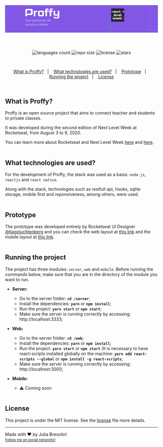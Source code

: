 <h1 align="center">
    <img alt="proffy-header" title="proffy" src=".docs/header.png" width="900px" />
</h1>
<br>
<p align="center">
 <img alt="languages count" src="https://img.shields.io/github/languages/count/jbresolinn/nlw-proffy?color=8257EE"/>
  <img alt="repo size" src="https://img.shields.io/github/repo-size/jbresolinn/nlw-proffy?color=8257EE">
  <img alt="license" src="https://img.shields.io/github/license/jbresolinn/nlw-proffy?color=8257EE">
  <img alt="stars" src="https://img.shields.io/github/stars/jbresolinn/nlw-proffy?color=8257EE">
</p>
<br>
<p align="center">
  <a href="#-what-is-proffy">What is Proffy?</a>&nbsp;&nbsp;&nbsp;|&nbsp;&nbsp;&nbsp;
  <a href="#-what-technologies-are-used">What technologies are used?</a>&nbsp;&nbsp;&nbsp;|&nbsp;&nbsp;&nbsp;
  <a href="#-prototype">Prototype</a>&nbsp;&nbsp;&nbsp;|&nbsp;&nbsp;&nbsp;
  <a href="#-running-the-project">Running the project</a>&nbsp;&nbsp;&nbsp;|&nbsp;&nbsp;&nbsp;
  <a href="#-license">License</a>
</p>
<br>


## What is Proffy?

Proffy is an open source project that aims to connect teacher and students to private classes. 

It was developed during the second edition of Next Level Week at Rocketseat, from August 3 to 9, 2020.

You can learn more about Rocketseat and Next Level Week [here](https://rocketseat.com.br/) and [here](http://nextlevelweek.com/).
<br><br>

## What technologies are used?

For the development of Proffy, the stack was used as a basis: `node.js`, `reactjs` and `react native`.

Along with the stack, technologies such as restfull api, hooks, sqlite storage, mobile first and reponsiveness, among others, were used.
<br><br>

## Prototype

The prototype was developed entirely by Rocketseat UI Designer [@tiagoluchtenberg](https://instagram.com/tiagoluchtenberg) and you can check the web layout at [this link](https://www.figma.com/file/GHGS126t7WYjnPZdRKChJF/Proffy-Web) and the mobile layout at [this link](https://www.figma.com/file/e33KvgUpFdunXxJjHnK7CG/Proffy-Mobile?node-id=0%3A1).
<br><br>

## Running the project

The project has three modules: `server`, `web` and `mobile`. Before running the commands below, make sure that you are in the directory of the module you want to run.

- **Server:** 
    - Go to the server folder: **`cd /server`**;
    - Install the dependencies: **`yarn`** or **`npm install`**;
    - Run the project: **`yarn start`** or **`npm start`**;
    - Make sure the server is running correctly by accessing: http://localhost:3333;
  
- **Web:** 
  -  Go to the server folder: **`cd /web`**;
  - Install the dependencies: **`yarn`** or **`npm install`**;
  - Run the project: **`yarn start`** or **`npm start`** (It is necessary to have react-scripts installed globally on the machine: **`yarn add react-scripts --global`** or **`npm install -g react-scripts`**;
  - Make sure the server is running correctly by accessing: http://localhost:3000;
  
- **Mobile:** 
  - :warning: Coming soon
<br><br>

##  License

  This project is under the MIT license. See the [license](license.md) file more details.

---

Made with ❤ by Julia Bresolin! <br>
<small>[Follow me on social networks!](https://linktr.ee/juliabresolin)</small>